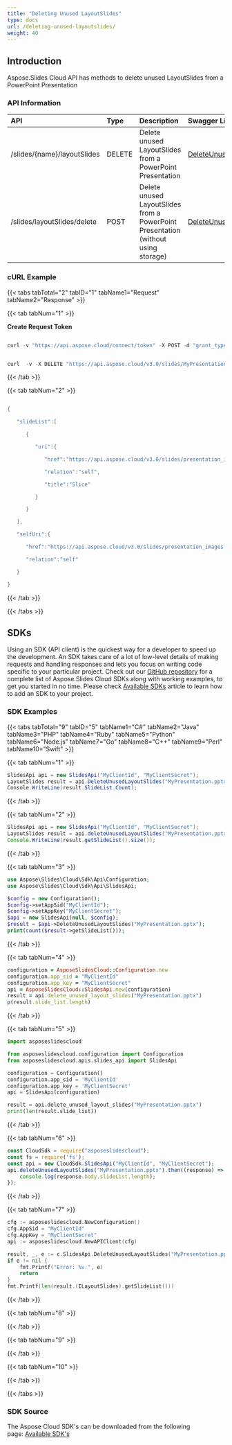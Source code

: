 ```yaml
---
title: "Deleting Unused LayoutSlides"
type: docs
url: /deleting-unused-layoutslides/
weight: 40
---
```


## **Introduction**
Aspose.Slides Cloud API has methods to delete unused LayoutSlides from a PowerPoint Presentation
### **API Information**

|**API**|**Type**|**Description**|**Swagger Link**|
| :- | :- | :- | :- |
|/slides/{name}/layoutSlides|DELETE|Delete unused LayoutSlides from a PowerPoint Presentation|[DeleteUnusedLayoutSlides](https://apireference.aspose.cloud/slides/#/LayoutSlides/DeleteUnusedLayoutSlides)|
|/slides/layoutSlides/delete|POST|Delete unused LayoutSlides from a PowerPoint Presentation (without using storage)|[DeleteUnusedLayoutSlidesOnline](https://apireference.aspose.cloud/slides/#/LayoutSlides/DeleteUnusedLayoutSlidesOnline)|
### **cURL Example**
{{< tabs tabTotal="2" tabID="1" tabName1="Request" tabName2="Response" >}}

{{< tab tabNum="1" >}}

**Create Request Token**

```java

curl -v "https://api.aspose.cloud/connect/token" -X POST -d "grant_type=client_credentials&client_id=MyClientId&client_secret=MyClientSecret" -H "Content-Type: application/x-www-form-urlencoded" -H "Accept: application/json"

```

```java

curl  -v -X DELETE "https://api.aspose.cloud/v3.0/slides/MyPresentation.pptx/layoutSlides" -H "Content-Type: application/json" -H "Authorization: Bearer MyAuthToken"

```

{{< /tab >}}

{{< tab tabNum="2" >}}

```java

{

   "slideList":[

      {

         "uri":{

            "href":"https://api.aspose.cloud/v3.0/slides/presentation_images.pptx/masterSlides/1",

            "relation":"self",

            "title":"Slice"

         }

      }

   ],

   "selfUri":{

      "href":"https://api.aspose.cloud/v3.0/slides/presentation_images.pptx/masterSlides",

      "relation":"self"

   }

}

```

{{< /tab >}}

{{< /tabs >}}
## **SDKs**
Using an SDK (API client) is the quickest way for a developer to speed up the development. An SDK takes care of a lot of low-level details of making requests and handling responses and lets you focus on writing code specific to your particular project. Check out our [GitHub repository](https://github.com/aspose-slides-cloud) for a complete list of Aspose.Slides Cloud SDKs along with working examples, to get you started in no time. Please check [Available SDKs](/slides/available-sdks/) article to learn how to add an SDK to your project.
### **SDK Examples**
{{< tabs tabTotal="9" tabID="5" tabName1="C#" tabName2="Java" tabName3="PHP" tabName4="Ruby" tabName5="Python" tabName6="Node.js" tabName7="Go" tabName8="C++" tabName9="Perl" tabName10="Swift" >}}

{{< tab tabNum="1" >}}

```csharp
SlidesApi api = new SlidesApi("MyClientId", "MyClientSecret");
LayoutSlides result = api.DeleteUnusedLayoutSlides("MyPresentation.pptx");
Console.WriteLine(result.SlideList.Count);
```

{{< /tab >}}

{{< tab tabNum="2" >}}

```java
SlidesApi api = new SlidesApi("MyClientId", "MyClientSecret");
LayoutSlides result = api.deleteUnusedLayoutSlides("MyPresentation.pptx", null, null, null);
Console.WriteLine(result.getSlideList().size());
```

{{< /tab >}}

{{< tab tabNum="3" >}}

```php
use Aspose\Slides\Cloud\Sdk\Api\Configuration;
use Aspose\Slides\Cloud\Sdk\Api\SlidesApi;

$config = new Configuration();
$config->setAppSid("MyClientId");
$config->setAppKey("MyClientSecret");
$api = new SlidesApi(null, $config);
$result = $api->DeleteUnusedLayoutSlides("MyPresentation.pptx");
print(count($result->getSlideList()));
```

{{< /tab >}}

{{< tab tabNum="4" >}}

```ruby
configuration = AsposeSlidesCloud::Configuration.new
configuration.app_sid = "MyClientId"
configuration.app_key = "MyClientSecret"
api = AsposeSlidesCloud::SlidesApi.new(configuration)
result = api.delete_unused_layout_slides("MyPresentation.pptx")
p(result.slide_list.length)
```

{{< /tab >}}

{{< tab tabNum="5" >}}

```python
import asposeslidescloud

from asposeslidescloud.configuration import Configuration
from asposeslidescloud.apis.slides_api import SlidesApi

configuration = Configuration()
configuration.app_sid = 'MyClientId'
configuration.app_key = 'MyClientSecret'
api = SlidesApi(configuration)

result = api.delete_unused_layout_slides("MyPresentation.pptx")
print(len(result.slide_list))
```

{{< /tab >}}

{{< tab tabNum="6" >}}

```javascript
const CloudSdk = require("asposeslidescloud");
const fs = require('fs');
const api = new CloudSdk.SlidesApi("MyClientId", "MyClientSecret");
api.deleteUnusedLayoutSlides("MyPresentation.pptx").then((response) => {
    console.log(response.body.slideList.length);
});
```

{{< /tab >}}

{{< tab tabNum="7" >}}

```go
cfg := asposeslidescloud.NewConfiguration()
cfg.AppSid = "MyClientId"
cfg.AppKey = "MyClientSecret"
api := asposeslidescloud.NewAPIClient(cfg)

result, _, e := c.SlidesApi.DeleteUnusedLayoutSlides("MyPresentation.pptx", "", "", "")
if e != nil {
    fmt.Printf("Error: %v.", e)
    return
}
fmt.Printf(len(result.(ILayoutSlides).getSlideList()))
```

{{< /tab >}}

{{< tab tabNum="8" >}}

{{< /tab >}}

{{< tab tabNum="9" >}}

{{< /tab >}}

{{< tab tabNum="10" >}}

{{< /tab >}}

{{< /tabs >}}

### **SDK Source**
The Aspose Cloud SDK's can be downloaded from the following page: [Available SDK's](/slides/available-sdks/)
